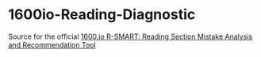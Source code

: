 # 1600io-Reading-Diagnostic

Source for the official [1600.io R-SMART: Reading Section Mistake Analysis and Recommendation Tool](https://1600.io/courses/682382/lectures/21776457)
